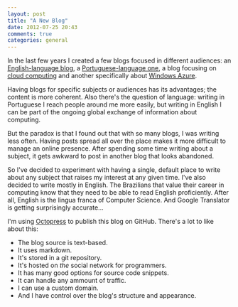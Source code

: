 ```yaml
---
layout: post
title: "A New Blog"
date: 2012-07-25 20:43
comments: true
categories: general
---
```

In the last few years I created a few blogs focused in different audiences:
an [English-language blog](http://fernandoacorreia.wordpress.com/),
a [Portuguese-language one](http://blogdofernandocorreia.wordpress.com/),
a blog focusing on [cloud computing](http://plataformanuvem.wordpress.com/) and another specifically about
[Windows Azure](http://pensandoazure.wordpress.com/).

Having blogs for specific subjects or audiences has its advantages; the content is more coherent. Also there's the
question of language: writing in Portuguese I reach people around me more easily, but writing in English I can be part
of the ongoing global exchange of information about computing.

But the paradox is that I found out that with so many blogs, I was writing less often.
Having posts spread all over the place makes it more difficult to
manage an online presence. After spending some time writing about a subject, it gets awkward to post in another
blog that looks abandoned.

So I've decided to experiment with having a single, default place to write about any subject that raises my interest
at any given time. I've also decided to write mostly in English. The Brazilians that value their career in computing
know that they need to be able to read English proficiently. After all, English is the lingua franca of Computer
Science. And Google Translator is getting surprisingly accurate...

I'm using [Octopress](http://octopress.org/) to publish this blog on GitHub. There's a lot to like about this:

* The blog source is text-based.
* It uses markdown.
* It's stored in a git repository.
* It's hosted on *the* social network for programmers.
* It has many good options for source code snippets.
* It can handle any ammount of traffic.
* I can use a custom domain.
* And I have control over the blog's structure and appearance.
